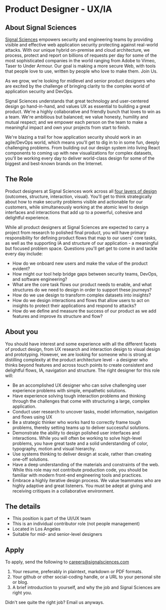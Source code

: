 # Product Designer - UX/IA


## About Signal Sciences

[Signal Sciences](https://signalsciences.com/) empowers security and engineering teams by providing visible and effective web application security protecting against real-world attacks.  With our unique hybrid on-premise and cloud architecture, we process, protect and report on billions of requests per day for some of the most sophisticated companies in the world ranging from Adobe to Vimeo, Taser to Under Armour. Our goal is making a more secure Web, with tools that people love to use, written by people who love to make them.  Join Us.



As we grow, we're looking for midlevel and senior product designers who are excited by the challenge of bringing clarity to the complex world of application security and DevOps.

Signal Sciences understands that great technology and user-centered design go hand-in-hand, and values UX as essential to building a great product. We're a highly collaborative and friendly bunch that loves to win as a team. We're ambitious but balanced; we value honesty, humility and mutual respect; and we empower each person on the team to make a meaningful impact and own your projects from start to finish.

We're blazing a trail for how application security should work in an agile/DevOps world, which means you'll get to dig in to in some fun, deeply challenging problems. From building out our design system into living React components to coming up with new visualizations for complex datasets, you'll be working every day to deliver world-class design for some of the biggest and best-known brands on the Internet.

## The Role

Product designers at Signal Sciences work across all [four layers of design](https://blog.intercom.com/the-dribbblisation-of-design/) (outcomes, structure, interaction, visual). You'll get to think strategically about how to make security problems visible and actionable for our customers, while simultaneously working at the atomic level to design interfaces and interactions that add up to a powerful, cohesive and delightful experience. 

While all product designers at Signal Sciences are expected to carry a project from research to polished final product, you will have primary responsibility for defining product flows that map to our users' core tasks, as well as the supporting IA and structure of our application - a meaningful but focused problem space. Questions you'll get get to come in and tackle every day include:

- How do we onboard new users and make the value of the product evident?
- How might our tool help bridge gaps between security teams, DevOps, and software engineering?
- What are the core task flows our product needs to enable, and what structures do we need to design in order to support these journeys?
- How do we use design to transform complex datasets into insights?
- How do we design interactions and flows that allow users to act on insights to protect their applications and respond to attacks?
- How do we define and measure the success of our product as we add features and improve its structure and flow?

## About you

You should have interest and some experience with all the different facets of product design, from UX research and interaction design to visual design and prototyping. However, we are looking for someone who is strong at distilling complexity at the product architecture level - a designer who thinks beyond features and across touch points to create consistent and delightful flows, IA, navigation and structure. The right designer for this role will:

* Be an accomplished UX designer who can solve challenging user experience problems with simple, empathetic solutions. 
* Have experience solving tough interaction problems and thinking through the challenges that come with structuring a large, complex application.  
* Conduct user research to uncover tasks, model information, navigation and flows using UX
* Be a strategic thinker who works hard to correctly frame tough problems, thereby setting teams up to deliver successful solutions. 
* Demonstrate the ability to design polished user interfaces and interactions. While you will often be working to solve high-level problems, you have great taste and a solid understanding of color, typography, motion and visual hierarchy.      
* Use systems thinking to deliver design at scale, rather than creating one-off solutions.
* Have a deep understanding of the materials and constraints of the web. While this role may not contribute production code, you should be familiar with modern front-end engineering tools and practices. 
* Embrace a highly iterative design process. We value teammates who are highly adaptive and great listeners. You must be adept at giving and receiving critiques in a collaborative environment.

## The details

- This position is part of the UI/UX team
- This is an individual contributor role (not people management)
- Located in Los Angeles
- Suitable for mid- and senior-level designers


## Apply

To apply, send the following to careers@signalsciences.com

1. Your resume, preferably in plaintext, markdown or PDF formats.
2. Your github or other social-coding handle, or a URL to your personal site
   or blog.
3. A brief introduction to yourself, and why the job and Signal Sciences
   are right you.

Didn't see quite the right job?  Email us anyways.

